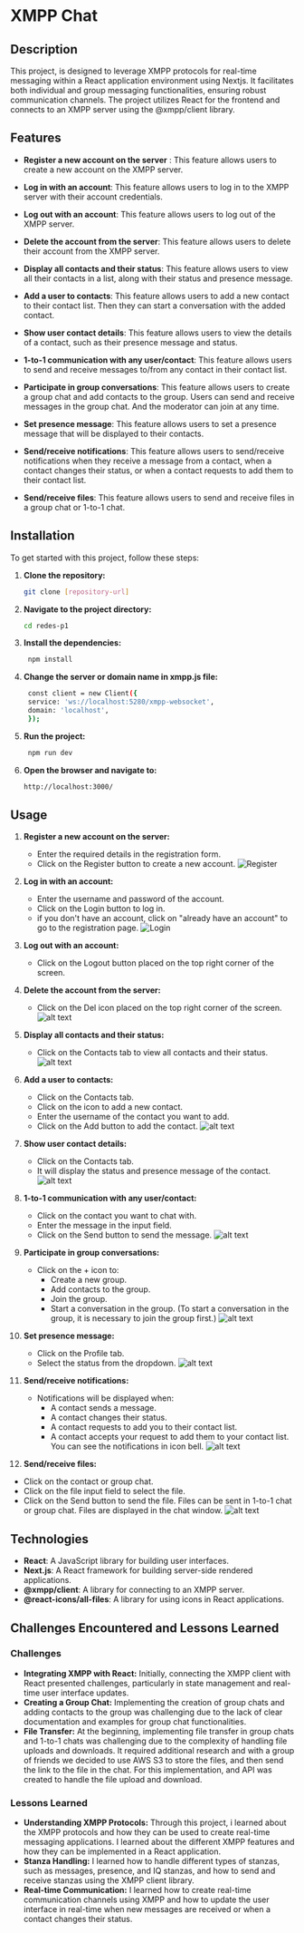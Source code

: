# XMPP Chat

## Description

This project, is designed to leverage XMPP protocols for real-time messaging within a React application environment using Nextjs. It facilitates both individual and group messaging functionalities, ensuring robust communication channels. The project utilizes React for the frontend and connects to an XMPP server using the @xmpp/client library.

## Features

- **Register a new account on the server** : This feature allows users to create a new account on the XMPP server. 

- **Log in with an account**: This feature allows users to log in to the XMPP server with their account credentials. 

- **Log out with an account**: This feature allows users to log out of the XMPP server.

- **Delete the account from the server**: This feature allows users to delete their account from the XMPP server.

- **Display all contacts and their status**: This feature allows users to view all their contacts in a list, along with their status and presence message.

- **Add a user to contacts**: This feature allows users to add a new contact to their contact list. Then they can start a conversation with the added contact. 

- **Show user contact details**: This feature allows users to view the details of a contact, such as their presence message and status.

- **1-to-1 communication with any user/contact**: This feature allows users to send and receive messages to/from any contact in their contact list. 

- **Participate in group conversations**: This feature allows users to create a group chat and add contacts to the group. Users can send and receive messages in the group chat. And the moderator can join at any time. 

- **Set presence message**: This feature allows users to set a presence message that will be displayed to their contacts. 

- **Send/receive notifications**: This feature allows users to send/receive notifications when they receive a message from a contact, when a contact changes their status, or when a contact requests to add them to their contact list.

- **Send/receive files**: This feature allows users to send and receive files in a group chat or 1-to-1 chat.

## Installation

To get started with this project, follow these steps:

1. **Clone the repository:**
   ```bash
   git clone [repository-url]
    ```
2. **Navigate to the project directory:**
   ```bash
   cd redes-p1
   ```
3. **Install the dependencies:**
   ```bash
    npm install
    ```
4. **Change the server or domain name in xmpp.js file:**
   ```bash
    const client = new Client({
    service: 'ws://localhost:5280/xmpp-websocket',
    domain: 'localhost', 
    });
    ```
5. **Run the project:**
    ```bash
     npm run dev
     ```
6. **Open the browser and navigate to:**
    ```bash
    http://localhost:3000/
    ```

## Usage

1. **Register a new account on the server:**
   - Enter the required details in the registration form.
   - Click on the Register button to create a new account.
![Register](<imagesReadMe/Captura de pantalla 2024-08-20 a las 01.15.40.png>)

2. **Log in with an account:**
   - Enter the username and password of the account.
   - Click on the Login button to log in.
   - if you don't have an account, click on "already have an account" to go to the registration page.
![Login](<imagesReadMe/Captura de pantalla 2024-08-20 a las 01.17.25.png>)

3. **Log out with an account:**
   - Click on the Logout button placed on the top right corner of the screen.
4. **Delete the account from the server:**
    - Click on the Del icon placed on the top right corner of the screen.
   ![alt text](<imagesReadMe/Captura de pantalla 2024-08-20 a las 01.18.24.png>)

5. **Display all contacts and their status:**
   - Click on the Contacts tab to view all contacts and their status.
   ![alt text](<imagesReadMe/Captura de pantalla 2024-08-20 a las 20.31.08.png>)

6. **Add a user to contacts:**
   - Click on the Contacts tab.
   - Click on the icon to add a new contact.
   - Enter the username of the contact you want to add.
   - Click on the Add button to add the contact.
   ![alt text](<imagesReadMe/Captura de pantalla 2024-08-20 a las 20.32.10.png>)

7. **Show user contact details:**
   - Click on the Contacts tab.
   - It will display the status and presence message of the contact.
   ![alt text](<imagesReadMe/Captura de pantalla 2024-08-20 a las 20.31.08.png>)

8. **1-to-1 communication with any user/contact:**
   - Click on the contact you want to chat with.
   - Enter the message in the input field.
   - Click on the Send button to send the message.
   ![alt text](<imagesReadMe/Captura de pantalla 2024-08-20 a las 20.34.21.png>)

9. **Participate in group conversations:**
   - Click on the + icon to:
       - Create a new group.
       - Add contacts to the group.
       - Join the group.
       - Start a conversation in the group.
       (To start a conversation in the group, it is necessary to join the group first.)
   ![alt text](<imagesReadMe/Captura de pantalla 2024-08-20 a las 20.37.40.png>)

10. **Set presence message:**
    - Click on the Profile tab.
    - Select the status from the dropdown.
   ![alt text](<imagesReadMe/Captura de pantalla 2024-08-20 a las 20.40.03.png>)

11. **Send/receive notifications:**
    - Notifications will be displayed when:
        - A contact sends a message.
        - A contact changes their status.
        - A contact requests to add you to their contact list.
        - A contact accepts your request to add them to your contact list.
   You can see the notifications in icon bell.
   ![alt text](<imagesReadMe/Captura de pantalla 2024-08-20 a las 20.41.43.png>)

12. **Send/receive files:**
   - Click on the contact or group chat.
   - Click on the file input field to select the file.
   - Click on the Send button to send the file.
   Files can be sent in 1-to-1 chat or group chat.
   Files are displayed in the chat window.
   ![alt text](<imagesReadMe/Captura de pantalla 2024-08-20 a las 20.44.13.png>)

## Technologies
- **React**: A JavaScript library for building user interfaces.
- **Next.js**: A React framework for building server-side rendered applications.
- **@xmpp/client**: A library for connecting to an XMPP server.
- **@react-icons/all-files**: A library for using icons in React applications.

## Challenges Encountered and Lessons Learned

### Challenges
- **Integrating XMPP with React:** Initially, connecting the XMPP client with React presented challenges, particularly in state management and real-time user interface updates. 
- **Creating a Group Chat:** Implementing the creation of group chats and adding contacts to the group was challenging due to the lack of clear documentation and examples for group chat functionalities.
- **File Transfer:** At the beginning, implementing file transfer in group chats and 1-to-1 chats was challenging due to the complexity of handling file uploads and downloads. It required additional research and with a group of friends we decided to use AWS S3 to store the files, and then send the link to the file in the chat. For this implementation, and API was created to handle the file upload and download.

### Lessons Learned
- **Understanding XMPP Protocols:** Through this project, i learned about the XMPP protocols and how they can be used to create real-time messaging applications. I learned about the different XMPP features and how they can be implemented in a React application.
- **Stanza Handling:** I learned how to handle different types of stanzas, such as messages, presence, and IQ stanzas, and how to send and receive stanzas using the XMPP client library.
- **Real-time Communication:** I learned how to create real-time communication channels using XMPP and how to update the user interface in real-time when new messages are received or when a contact changes their status.

